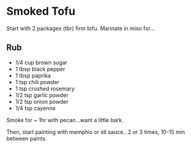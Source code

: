 # Smoked Tofu

Start with 2 packages (tbr) firm tofu.  Marinate in miso for...

## Rub
* 1/4 cup brown sugar
* 1 tbsp black pepper
* 1 tbsp paprika
* 1 tsp chili powder
* 1 tsp crushed rosemary
* 1/2 tsp garlic powder
* 1/2 tsp onion powder
* 1/4 tsp cayenne

Smoke for ~ 1hr with pecan...want a little bark.

Then, start painting with memphis or stl sauce...2 or 3 times, 10-15 min between paints.
